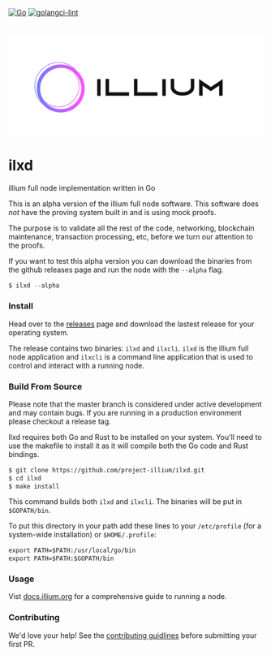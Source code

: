 [![Go](https://github.com/project-illium/ilxd/actions/workflows/go.yml/badge.svg)](https://github.com/project-illium/ilxd/actions/workflows/go.yml)
[![golangci-lint](https://github.com/project-illium/ilxd/actions/workflows/golangci-lint.yml/badge.svg)](https://github.com/project-illium/ilxd/actions/workflows/golangci-lint.yml)

<h1 align="center">
<img src="https://raw.githubusercontent.com/project-illium/faucet/master/static/logo-white.png" alt="Illium logo" title="Illium logo">
</h1>

# ilxd
illium full node implementation written in Go

This is an alpha version of the illium full node software. This software does *not* have the proving system built in and 
is using mock proofs. 

The purpose is to validate all the rest of the code, networking, blockchain maintenance, transaction processing, etc, 
before we turn our attention to the proofs. 

If you want to test this alpha version you can download the binaries from the github releases page and run the node with
the `--alpha` flag.

```go
$ ilxd --alpha
```

### Install
Head over to the [releases](https://github.com/project-illium/ilxd/releases) page and download the lastest release for
your operating system. 

The release contains two binaries: `ilxd` and `ilxcli`. `ilxd` is the illium full node application and `ilxcli` is a 
command line application that is used to control and interact with a running node.

### Build From Source
Please note that the master branch is considered under active development and may contain bugs. If you are running in
a production environment please checkout a release tag. 

Ilxd requires both Go and Rust to be installed on your system. You'll need to use the makefile to install it as it will
compile both the Go code and Rust bindings.

```
$ git clone https://github.com/project-illium/ilxd.git
$ cd ilxd
$ make install
```
This command builds both `ilxd` and `ilxcli`. The binaries will be put in `$GOPATH/bin`.

To put this directory in your path add these lines to your `/etc/profile` (for a system-wide installation) or `$HOME/.profile`:

```
export PATH=$PATH:/usr/local/go/bin
export PATH=$PATH:$GOPATH/bin
```

### Usage
Vist [docs.illium.org](https://docs.illium.org/docs/node/running_a_node) for a comprehensive guide to running a node.

### Contributing
We'd love your help! See the [contributing guidlines](https://github.com/project-illium/ilxd/blob/master/CONTRIBUTING.md) before submitting your first PR.

